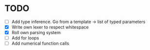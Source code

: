 # TODO

- [ ] Add type inference. Go from a template -> list of typed parameters
- [x] Write own lexer to respect whitespace
- [x] Roll own parsing system
- [ ] Add for loops
- [ ] Add numerical function calls